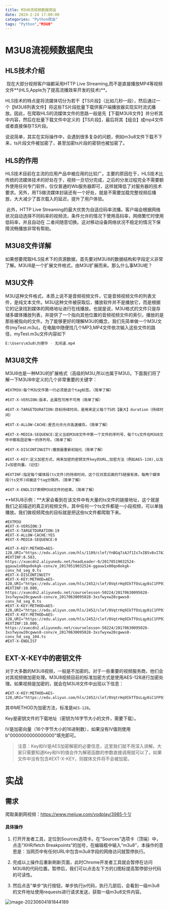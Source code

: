 ```yaml
---
title: M3U8流视频数据爬虫
date: 2024-2-24 17:00:00
categories: "Python爬虫"
tags: "Python","M3U8"
---
```




# M3U8流视频数据爬虫

## HLS技术介绍

​	现在大部分视频客户端都采用HTTP Live Streaming,而不是直接播放MP4等视频文件**(HLS,Apple为了提高流播效率开发的技术)**。

​	HLS技术的特点是将流媒体切分为若干【TS片段】（比如几秒一段），然后通过一个【M3U8列表文件】将这些TS片段批量下载供客户端播放器实现实时流式播放。因此，在爬取HLS的流媒体文件的思路一般是先【下载M3U8文件】并分析其中内容，然后在批量下载文件中定义的【TS片段】，最后将其【组合】成mp4文件或者直接保存TS片段。

说说简单，其实在实际操作中，会遇到很多复杂的问题，例如m3u8文件下载不下来，ts片段文件被加密了，甚至加密ts片段的密钥也被加密了。

## HLS的作用

​	HLS技术目前在主流的应用产品中被应用的比较广。主要的原因在于，HLS技术比传统的流媒体技术的好处在于，视频一旦切分完成，之后的分发过程完全不需要额外使用任何专门软件，仅仅普通的Wb服务器即可，这样就降低了对服务器的技术要求。
​	另外，用TS做流媒体封装还有一个好处，就是不需要加载完整视频后播放，大大减少了首次载入的延迟，提升了用户体验。

​	此外，HTTP Live Streaming的最大优势为自适应码率流播。客户端会根据网络状况自动选择不同码率的视频流，条件允许的情况下使用高码率，网络繁忙时使用低码率，并且自动在 二者间随意切换。这对移动设备网络状况不稳定的情况下保障流畅播放非常有帮助。

## M3U8文件详解

如果想要爬取HLS技术下的资源数据，首先要对M3U8的数据结构和字段定义非常了解。M3U8是一个扩展文件格式，由M3U扩展而来。那么什么事M3U呢？

## M3U文件

​	M3U这种文件格式，本质上说不是音频视频文件，它是音频视频文件的列表文件，是纯文本文件。
​	M3U这种文件被获取后，播放软件并不是播放它，而是根据它的记录找到媒体的网络地址进行在线播放。也就是说，M3U格式的文件只是存储多媒体播放列表，并提供了一个指向其他位置的音频视频文件的索引，播放的是那些被指向的文件。
​	为了能够更好的理解M3U的概念，我们先简单做一个M3U文件(myTest.m3u)。在电脑中随便找几个MP3,MP4文件依次输入这些文件的路径，myTest.m3u文件内容如下 

```python
E:\Users\m3u8\刘德华 - 无间道.mp4
```

## M3U8文件

M3U8也是一种M3U的扩展格式（高级的M3U,所以也属于M3U)。下面我们将了解一下M3U8中定义的几个非常重要的关键字：

```
#EXTM3U:每个M3U文件第一行必须是这个tag标签。（简单了解）

#EXT-X-VERSION:版本，此属性可用不可用（简单了解）

#EXT-X-TARGETDURATION:目标持续时间，是用来定义每个TS的【最大】duration（持续时间）

#EXT-X-ALLOW-CACHE:是否允许允许高速缓存。（简单了解）

#EXT-X-MEDIA-SEQUENCE:定义当前M3U8文件中第一个文件的序列号，每个ts文件在M3U8文件中都有固定唯一的序列号。（简单了解）

#EXT-X-DISCONTINUITY:播放器重新初始化（简单了解）

#EXT-X-KEY:定义加密方式，用来加密的密钥文件key的URL,加密方法（例如AES-128),以及Iv加密向量。（记住）
 
#EXTINF:指定每个媒体段(ts文件)的持续时间，这个仅对其后面的TS链接有效，每两个媒体段(ts文件)间被这个tag分隔开。（简单了解）

#EXT-X-ENDLIST表明M3U8文件的结束。（简单了解）
```

**M3U8示例：**大家会看到在该文件中有大量的ts文件的链接地址，这个就是我们之前描述的真正的视频文件。其中任何一个ts文件都是一小段视频，可以单独播放。我们做视频爬虫的目标就是把这些ts文件都爬取下来。

```
#EXTM3U
#EXT-X-VERSION:3
#EXT-X-TARGETDURATION:19
#EXT-X-ALLOW-CACHE:YES
#EXT-X-MEDIA-SEQUENCE:0

#EXT-X-KEY:METHOD=AES-128,URI="https://edu.aliyun.com/hls/1109/clef/YnBGq7zAJf1Is7xIB5v8vI7AIORwwG9W",IV=0x0fe82567a6be41afda68d82d3724976a
#EXTINF:8.583,
https://xuecdn2.aliyunedu.net/headLeader-0/20170519032524-ggauw1x00qo0okgk-conv/e_20170519032524-ggauw1x00qo0okgk-conv_hd_seg_0.ts
#EXT-X-DISCONTINUITY
#EXT-X-KEY:METHOD=AES-128,URI="https://edu.aliyun.com/hls/2452/clef/0VqtrHq9IkTfOsLqy0iC1FP9342VZm1s",IV=0xdebe4353e61b56e4ecfe0240ca3f89f5
#EXTINF:10.080,
https://xuecdn2.aliyunedu.net/courselesson-50224/20170630095028-3xsfwyxw20cgwws8-conv/e_20170630095028-3xsfwyxw20cgwws8-conv_hd_seg_0.ts
#EXT-X-KEY:METHOD=AES-128,URI="https://edu.aliyun.com/hls/2452/clef/0VqtrHq9IkTfOsLqy0iC1FP9342VZm1s",IV=0x8a3ce90cf18587963953b948487c1729
#EXT-X-KEY:METHOD=AES-128,URI="https://edu.aliyun.com/hls/2452/clef/0VqtrHq9IkTfOsLqy0iC1FP9342VZm1s",IV=0x3f1c20b9dd4459d0adf972eaba85e0a2
#EXTINF:10.000,
https://xuecdn2.aliyunedu.net/courselesson-50224/20170630095028-3xsfwyxw20cgwws8-conv/e_20170630095028-3xsfwyxw20cgwws8-conv_hd_seg_104.ts
#EXT-X-ENDLIST
```

## EXT-X-KEY中的密钥文件

对于大多数的M3U8视频，一般是不加密的。对于一些重要的视频服务商，他们会对其视频做加密处理。M3U8视频目前的标准加密方式是使用AES-128进行加密处理。如果视频是加密的，就会在M3U8文件中出现以下信息：

```
#EXT-X-KEY:METHOD=AES-128,URI="https://edu.aliyun.com/hls/2452/clef/0VqtrHq9IkTfOsLqy0iC1FP9342VZm1s",IV=0x3f1c20b9dd4459d0adf972eaba85e0a2
```

其中METHOD为加密方法，标准是`AES-128`。

Key是密钥文件的下载地址（密钥为16字节大小的文件，需要下载）。

IV是加密向量（16个字节大小的16进制数），如果没有IV值则使用b"0000000000000000"填充即可。

> 注意：Key和IV是AES加密解密的必要信息，这里我们就不用深入讲解。大家只需要知道Key和IV的值会作为解密函数的参数直接调用就可以了。如果文件中没有包含#EXT-X-KEY，则媒体文件将不会被加密。
>
> 

# 实战

## 需求

爬取美剧网视频：https://www.meijuw.com/vodplay/3985-1-1/

#### 具体操作

1. 打开开发者工具，定位到Sources选项卡。在“Sources”选项卡（顶端）中，点击“XHR/fetch Breakpoints”的加号，在编辑框中输入“m3u8”，本操作的意思是：当网页中有任何URL中包含m3u8字段的网络访问就暂停执行。

2. 完成以上操作后重新刷新页面，此时Chrome开发者工具就会暂停在访问M3U8的代码位置。暂停后，我们可以点击左下方的{}图标提高暂停部分代码的可读性。

3. 然后点击”单步“执行按钮，单步执行js代码，执行几部后，会看到一级m3u8的文件地址使用requests进行请求发送，获取一级m3u8文件内容。

![image-20230604181844189](https://bed.flyone.space/%E7%AC%94%E8%AE%B0/image-20230604181844189.png)
